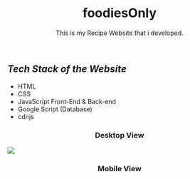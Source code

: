 
<h1 align="center">foodiesOnly</h1>
<p align="center">This is my Recipe Website that i developed. </p>
<br>
  <h2><em>Tech Stack of the Website</em></h2>
<ul>
  <li>HTML</li>
  <li>CSS</li>
  <li>JavaScript Front-End & Back-end</li>
  <li>Google Script (Database) </li>
  <li>cdnjs</li>
</ul>
<h3 align="center">Desktop View </h3>
<img align="center" src="https://github.com/tahir-rafique/codeAlpha/blob/main/Task1%20foodiesOnly/assets/img/foodiesOnly-Desktop.png">

<br>
<h3 align="center"> Mobile View </h3>

